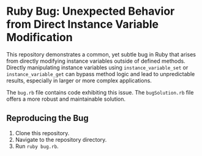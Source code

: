 # Ruby Bug: Unexpected Behavior from Direct Instance Variable Modification

This repository demonstrates a common, yet subtle bug in Ruby that arises from directly modifying instance variables outside of defined methods.  Directly manipulating instance variables using `instance_variable_set` or `instance_variable_get` can bypass method logic and lead to unpredictable results, especially in larger or more complex applications.

The `bug.rb` file contains code exhibiting this issue. The `bugSolution.rb` file offers a more robust and maintainable solution.

## Reproducing the Bug

1. Clone this repository.
2. Navigate to the repository directory.
3. Run `ruby bug.rb`.